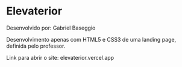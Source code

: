 # Elevaterior

Desenvolvido por: Gabriel Baseggio

Desenvolvimento apenas com HTML5 e CSS3 de uma landing page, definida pelo professor.

Link para abrir o site: elevaterior.vercel.app
